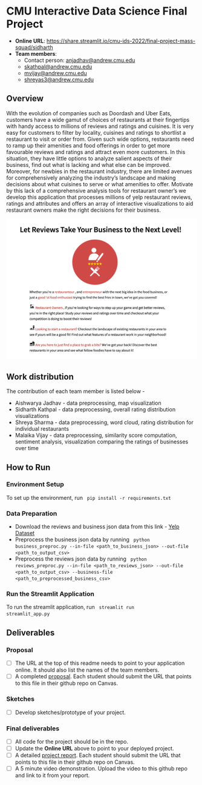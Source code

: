 # CMU Interactive Data Science Final Project

* **Online URL**: https://share.streamlit.io/cmu-ids-2022/final-project-mass-squad/sidharth
* **Team members**:
  * Contact person: anjadhav@andrew.cmu.edu
  * skathpal@andrew.cmu.edu
  * mvijay@andrew.cmu.edu
  * shreyas3@andrew.cmu.edu

## Overview 

With the evolution of companies such as Doordash and Uber Eats, customers have a wide gamut of choices of restaurants at their fingertips with handy access to millions of reviews and ratings and cuisines. It is very easy for customers to filter by locality, cuisines and ratings to shortlist a restaurant to visit or order from. Given such wide options, restaurants need to ramp up their amenities and food offerings in order to get more favourable reviews and ratings and attract even more customers. In this situation, they have little options to analyze salient aspects of their business, find out what is lacking and what else can be improved. Moreover, for newbies in the restaurant industry, there are limited avenues for comprehensively analyzing the industry’s landscape and making decisions about what cuisines to serve or what amenities to offer. Motivate by this lack of a comprehensive analysis tools for restaurant owner’s we develop this application that processes millions of yelp restaurant reviews, ratings and attributes and offers an array of interactive visualizations to aid restaurant owners make the right decisions for their business.

![Overview](/images/overview.png)


## Work distribution

The contribution of each team member is listed below - 

* Aishwarya Jadhav - data preprocessing, map visualization
* Sidharth Kathpal - data preprocessing, overall rating distribution visualizations
* Shreya Sharma - data preprocessing, word cloud, rating distribution for individual restaurants
* Malaika Vijay - data preprocessing, similarity score computation, sentiment analysis, visualization comparing the ratings of businesses over time


## How to Run

### Environment Setup
To set up the environment, run <code> pip install -r requirements.txt </code>

### Data Preparation

* Download the reviews and business json data from this link - [Yelp Dataset](https://www.yelp.com/dataset/download)
* Preprocess the business json data by running <code> python business_preproc.py --in-file <path_to_business_json> --out-file <path_to_output_csv> </code>
* Preprocess the reviews json data by running <code> python reviews_preproc.py --in-file <path_to_reviews_json> --out-file <path_to_output_csv> --business-file <path_to_preprocessed_business_csv> </code>

### Run the Streamlit Application 

 To run the streamlit application, run <code> streamlit run streamlit_app.py </code>

## Deliverables

### Proposal

- [ ] The URL at the top of this readme needs to point to your application online. It should also list the names of the team members.
- [ ] A completed [proposal](Proposal.md). Each student should submit the URL that points to this file in their github repo on Canvas.

### Sketches

- [ ] Develop sketches/prototype of your project.

### Final deliverables

- [ ] All code for the project should be in the repo.
- [ ] Update the **Online URL** above to point to your deployed project.
- [ ] A detailed [project report](Report.md).  Each student should submit the URL that points to this file in their github repo on Canvas.
- [ ] A 5 minute video demonstration.  Upload the video to this github repo and link to it from your report.
